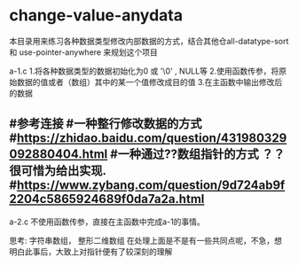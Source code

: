 # change-value-anydata
 本目录用来练习各种数据类型修改内部数据的方式，结合其他仓all-datatype-sort和 use-pointer-anywhere 来规划这个项目 

a-1.c
 1.将各种数据类型的数据初始化为0 或 '\0' , NULL等
 2.使用函数传参，将原始数据的值或者（数组）其中的某一个值修改成目的值
 3.在主函数中输出修改后的数据

#参考连接
#一种整行修改数据的方式
#https://zhidao.baidu.com/question/431980329092880404.html
#一种通过??数组指针的方式 ？？很可惜为给出实现.
#https://www.zybang.com/question/9d724ab9f2204c5865924689f0da7a2a.html
--------------------------------------------------
 a-2.c
 不使用函数传参，直接在主函数中完成a-1的事情。


 思考:
 字符串数组， 整形二维数组 在处理上面是不是有一些共同点呢，不急，想明白此事后，大致上对指针便有了较深刻的理解
